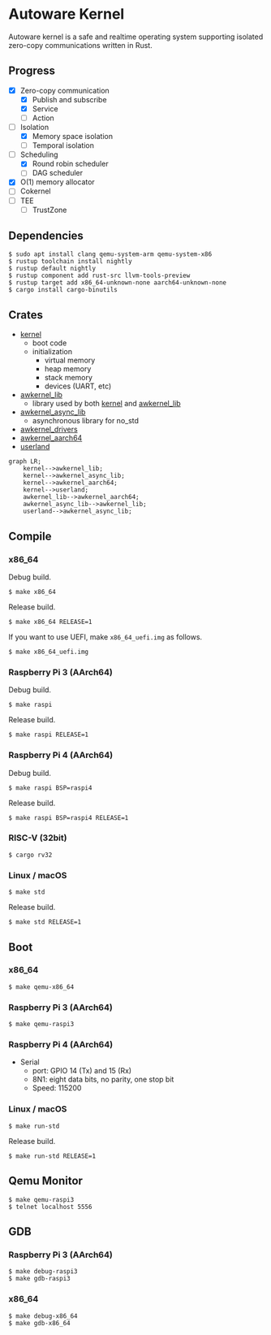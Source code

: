 # Autoware Kernel

Autoware kernel is a safe and realtime operating system supporting
isolated zero-copy communications written in Rust.

## Progress

- [x] Zero-copy communication
  - [x] Publish and subscribe
  - [x] Service
  - [ ] Action
- [ ] Isolation
  - [x] Memory space isolation
  - [ ] Temporal isolation
- [ ] Scheduling
  - [x] Round robin scheduler
  - [ ] DAG scheduler
- [x] O(1) memory allocator
- [ ] Cokernel
- [ ] TEE
  - [ ] TrustZone

## Dependencies

```text
$ sudo apt install clang qemu-system-arm qemu-system-x86
$ rustup toolchain install nightly
$ rustup default nightly
$ rustup component add rust-src llvm-tools-preview
$ rustup target add x86_64-unknown-none aarch64-unknown-none
$ cargo install cargo-binutils
```

## Crates

- [kernel](./kernel/)
  - boot code
  - initialization
    - virtual memory
    - heap memory
    - stack memory
    - devices (UART, etc)
- [awkernel_lib](./awkernel_lib/)
  - library used by both [kernel](./kernel/) and [awkernel_lib](./awkernel_lib/)
- [awkernel_async_lib](./awkernel_async_lib/)
  - asynchronous library for no_std
- [awkernel_drivers](./awkernel_drivers/)
- [awkernel_aarch64](./awkernel_aarch64/)
- [userland](./userland/)

```mermaid
graph LR;
    kernel-->awkernel_lib;
    kernel-->awkernel_async_lib;
    kernel-->awkernel_aarch64;
    kernel-->userland;
    awkernel_lib-->awkernel_aarch64;
    awkernel_async_lib-->awkernel_lib;
    userland-->awkernel_async_lib;
```

## Compile

### x86_64

Debug build.

```text
$ make x86_64
```

Release build.

```text
$ make x86_64 RELEASE=1
```

If you want to use UEFI, make `x86_64_uefi.img` as follows.

```text
$ make x86_64_uefi.img
```

### Raspberry Pi 3 (AArch64)

Debug build.

```text
$ make raspi
```

Release build.

```text
$ make raspi RELEASE=1
```

### Raspberry Pi 4 (AArch64)

Debug build.

```text
$ make raspi BSP=raspi4
```

Release build.

```text
$ make raspi BSP=raspi4 RELEASE=1
```

### RISC-V (32bit)

```text
$ cargo rv32
```

### Linux / macOS

```text
$ make std
```

Release build.

```text
$ make std RELEASE=1
```

## Boot

### x86\_64

```text
$ make qemu-x86_64
```

### Raspberry Pi 3 (AArch64)

```text
$ make qemu-raspi3
```

### Raspberry Pi 4 (AArch64)

- Serial
  - port: GPIO 14 (Tx) and 15 (Rx)
  - 8N1: eight data bits, no parity, one stop bit
  - Speed: 115200

### Linux / macOS

```text
$ make run-std
```

Release build.

```text
$ make run-std RELEASE=1
```

## Qemu Monitor

```text
$ make qemu-raspi3
$ telnet localhost 5556
```

## GDB

### Raspberry Pi 3 (AArch64)

```text
$ make debug-raspi3
$ make gdb-raspi3
```

### x86\_64

```text
$ make debug-x86_64
$ make gdb-x86_64
```
